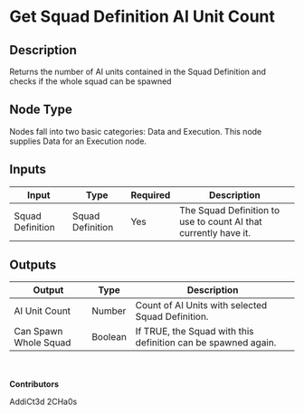 # Get Squad Definition AI Unit Count

## Description
Returns the number of AI units contained in the Squad Definition and checks if the whole squad can be spawned

## Node Type
Nodes fall into two basic categories: Data and Execution. This node supplies Data for an Execution node.

## Inputs
| Input            | Type             | Required | Description												    |
|------------------|------------------|----------|--------------------------------------------------------------|
| Squad Definition | Squad Definition | Yes | The Squad Definition to use to count AI that currently have it. |

## Outputs
| Output           | Type             | Description												     |
|------------------|------------------|--------------------------------------------------------------|
| AI Unit Count | Number | Count of AI Units with selected Squad Definition. |
| Can Spawn Whole Squad | Boolean | If TRUE, the Squad with this definition can be spawned again. |

\
\
**Contributors**

AddiCt3d 2CHa0s